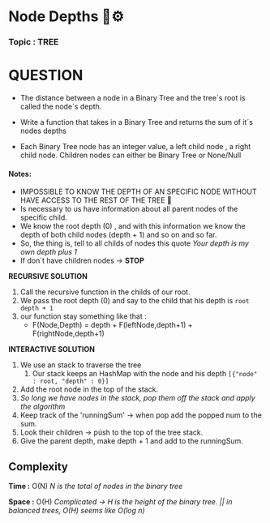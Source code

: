 # Node Depths 🌲⚙

### Topic : TREE

# QUESTION
- The distance between a node in a Binary Tree and the tree´s root is called the node´s depth.

- Write a function that takes in a Binary Tree and returns the sum of it´s nodes depths

- Each Binary Tree node has an integer value, a left child node , a right child node. Children nodes can either be Binary Tree or None/Null



#### Notes:

- IMPOSSIBLE TO KNOW THE DEPTH OF AN SPECIFIC NODE WITHOUT HAVE ACCESS TO THE REST OF THE TREE :mega:
- Is necessary to us have information about all parent nodes of the specific child.
- We know the root depth (0) , and with this information we know the depth of both child nodes (depth + 1) and so on and so far.
- So, the thing is, tell to all childs of nodes this quote *Your depth is my own depth plus 1*
- If don´t have children nodes -> **STOP**



**RECURSIVE SOLUTION**

1. Call the recursive function in the childs of our root.
2. We pass the root depth (0) and say to the child that his depth is `root depth + 1`
3. our function stay something like that :
    - F(Node,Depth) = depth + F(leftNode,depth+1) + F(rightNode,depth+1)

**INTERACTIVE SOLUTION**

1. We use an stack to traverse the tree
    1. Our stack keeps an HashMap with the node and his depth `[{"node" : root, "depth" : 0}]`
2. Add the root node in the top of the stack.
3. *So long we have nodes in the stack, pop them off the stack and apply the algorithm*
4. Keep track of the 'runningSum' -> when pop add the popped num to the sum.
5. Look their children -> púsh to the top of the tree stack.
6. Give the parent depth, make depth + 1 and add to the runningSum.
## Complexity

**Time :** O(N) *N is the total of nodes in the binary tree*

**Space :** O(H) *Complicated -> H is the height of the binary tree. || in balanced trees, O(H) seems like O(log n)*